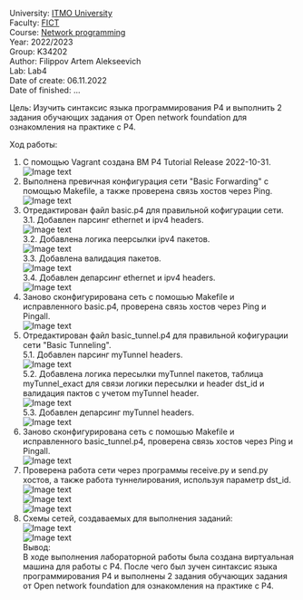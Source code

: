 University: [ITMO University](https://itmo.ru/ru/)  
Faculty: [FICT](https://fict.itmo.ru)  
Course: [Network programming](https://github.com/itmo-ict-faculty/network-programming)  
Year: 2022/2023  
Group: K34202  
Author: Filippov Artem Alekseevich  
Lab: Lab4  
Date of create: 06.11.2022  
Date of finished: ...  

Цель:  Изучить синтаксис языка программирования P4 и выполнить 2 задания обучающих задания от Open network foundation для ознакомления на практике с P4.  

Ход работы:  

1.	С помощью Vagrant создана ВМ P4 Tutorial Release 2022-10-31. 
![Image text](https://github.com/Artemchikus/2022_2023-network_programming-k34202-filippov_a_a/raw/main/lab4/images/1.png)  
2.	Выполнена превичная конфигурация сети "Basic Forwarding" с помощью Makefile, а также проверена связь хостов через Ping.  
![Image text](https://github.com/Artemchikus/2022_2023-network_programming-k34202-filippov_a_a/raw/main/lab4/images/2.png)   
3.	Отредактирован файл basic.p4 для правильной кофигурации сети.  
3.1. Добавлен парсинг ethernet и ipv4 headers.  
![Image text](https://github.com/Artemchikus/2022_2023-network_programming-k34202-filippov_a_a/raw/main/lab4/images/3.png)  
3.2. Добавлена логика пеерсылки ipv4 пакетов.  
![Image text](https://github.com/Artemchikus/2022_2023-network_programming-k34202-filippov_a_a/raw/main/lab4/images/4.png)  
3.3. Добавлена валидация пакетов.  
![Image text](https://github.com/Artemchikus/2022_2023-network_programming-k34202-filippov_a_a/raw/main/lab4/images/5.png)  
3.4. Добавлен депарсинг ethernet и ipv4 headers.  
![Image text](https://github.com/Artemchikus/2022_2023-network_programming-k34202-filippov_a_a/raw/main/lab4/images/6.png)  
4.	Заново сконфигурирована сеть с помошью Makefile и исправленного basic.p4, проверена связь хостов через Ping и Pingall.  
![Image text](https://github.com/Artemchikus/2022_2023-network_programming-k34202-filippov_a_a/raw/main/lab4/images/7.png)    
5.	Отредактирован файл basic_tunnel.p4 для правильной кофигурации сети "Basic Tunneling".  
5.1. Добавлен парсинг myTunnel headers.  
![Image text](https://github.com/Artemchikus/2022_2023-network_programming-k34202-filippov_a_a/raw/main/lab4/images/8.png)  
5.2. Добавлена логика пересылки myTunnel пакетов, таблица myTunnel_exact для связи логики пересылки и header dst_id и валидация пактов с учетом myTunnel header.  
![Image text](https://github.com/Artemchikus/2022_2023-network_programming-k34202-filippov_a_a/raw/main/lab4/images/9.png)  
5.3. Добавлен депарсинг myTunnel headers.  
![Image text](https://github.com/Artemchikus/2022_2023-network_programming-k34202-filippov_a_a/raw/main/lab4/images/10.png)   
6. Заново сконфигурирована сеть с помошью Makefile и исправленного basic_tunnel.p4, проверена связь хостов через Ping и Pingall.  
![Image text](https://github.com/Artemchikus/2022_2023-network_programming-k34202-filippov_a_a/raw/main/lab4/images/11.png)   
7. Проверена работа сети через программы receive.py и send.py хостов, а также работа туннелирования, используя параметр dst_id.  
![Image text](https://github.com/Artemchikus/2022_2023-network_programming-k34202-filippov_a_a/raw/main/lab4/images/12.png)  
![Image text](https://github.com/Artemchikus/2022_2023-network_programming-k34202-filippov_a_a/raw/main/lab4/images/13.png)  
![Image text](https://github.com/Artemchikus/2022_2023-network_programming-k34202-filippov_a_a/raw/main/lab4/images/14.png)  
8. Схемы сетей, создаваемых для выполнения заданий:  
![Image text](https://github.com/Artemchikus/2022_2023-network_programming-k34202-filippov_a_a/raw/main/lab4/images/15.png)  
![Image text](https://github.com/Artemchikus/2022_2023-network_programming-k34202-filippov_a_a/raw/main/lab4/images/16.png)  
Вывод:  
В ходе выполнения лабораторной работы была создана виртуальная машина для работы с P4. После чего был зучен синтаксис языка программирования P4 и выполнены 2 задания обучающих задания от Open network foundation для ознакомления на практике с P4.  